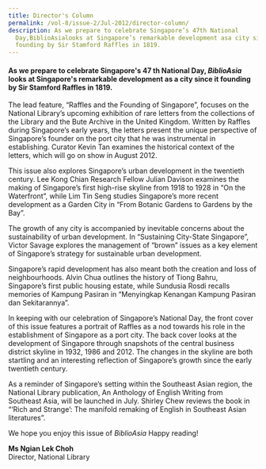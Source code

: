 ```yaml
---
title: Director's Column
permalink: /vol-8/issue-2/Jul-2012/director-column/
description: As we prepare to celebrate Singapore’s 47th National
  Day,BiblioAsialooks at Singapore’s remarkable development asa city since its
  founding by Sir Stamford Raffles in 1819.
---
```


#### As we prepare to celebrate Singapore's 47 th National Day, *BiblioAsia* looks at Singapore's remarkable development as a city since it founding by Sir Stamford Raffles in 1819.

The lead feature, “Raffles and the Founding of Singapore”, focuses on the National Library’s upcoming exhibition of rare letters from the collections of the Library and the Bute Archive in the United Kingdom. Written by Raffles during Singapore’s early years, the letters present the unique perspective of Singapore’s founder on the port city that he was instrumental in establishing. Curator Kevin Tan examines the historical context of the letters, which will go on show in August 2012.

This issue also explores Singapore’s urban development in the twentieth century. Lee Kong Chian Research Fellow Julian Davison examines the making of Singapore’s first high-rise skyline from 1918 to 1928 in “On the Waterfront”, while Lim Tin Seng studies Singapore’s more recent development as a Garden City in “From Botanic Gardens to
Gardens by the Bay”.

The growth of any city is accompanied by inevitable concerns about the sustainability of urban development. In “Sustaining City-State Singapore”, Victor Savage explores the management of “brown” issues as a key element of Singapore’s strategy for sustainable urban development.

Singapore’s rapid development has also meant both the creation and loss of neighbourhoods. Alvin Chua outlines the history of Tiong Bahru, Singapore’s first public housing estate, while Sundusia Rosdi recalls memories of Kampung Pasiran in “Menyingkap Kenangan Kampung Pasiran dan Sekitarannya”.

In keeping with our celebration of Singapore’s National Day, the front cover of this issue features a portrait of Raffles as a nod towards his role in the establishment of Singapore as a port city. The back cover looks at the development of Singapore through snapshots of the central business district skyline in 1932, 1986 and 2012. The changes in the skyline are both startling and an interesting reflection of Singapore’s growth since the early twentieth century.

As a reminder of Singapore’s setting within the Southeast Asian region, the National Library publication, An Anthology of English Writing from Southeast Asia, will be launched in July. Shirley Chew reviews the book in “‘Rich and Strange’: The manifold remaking of English in Southeast Asian literatures”.

We hope you enjoy this issue of *BiblioAsia* Happy reading!


<b>Ms Ngian Lek Choh</b><br>
Director, National Library
